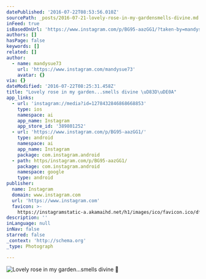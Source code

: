 ```yaml
---
datePublished: '2016-07-22T08:53:56.010Z'
sourcePath: _posts/2016-07-21-lovely-rose-in-my-gardensmells-divine.md
inFeed: true
isBasedOnUrl: 'https://www.instagram.com/p/BG95-aazGG1/?taken-by=mandysue73'
authors: []
hasPage: false
keywords: []
related: []
author:
  - name: mandysue73
    url: 'https://www.instagram.com/mandysue73'
    avatar: {}
via: {}
dateModified: '2016-07-22T08:25:31.458Z'
title: "Lovely rose in my garden...smells divine \uD83D\uDE0A"
app_links:
  - url: 'instagram://media?id=1278432846868668853'
    type: ios
    namespace: ai
    app_name: Instagram
    app_store_id: '389801252'
  - url: 'https://www.instagram.com/p/BG95-aazGG1/'
    type: android
    namespace: ai
    app_name: Instagram
    package: com.instagram.android
  - path: https/instagram.com/p/BG95-aazGG1/
    package: com.instagram.android
    namespace: google
    type: android
publisher:
  name: Instagram
  domain: www.instagram.com
  url: 'https://www.instagram.com'
  favicon: >-
    https://instagramstatic-a.akamaihd.net/h1/images/ico/favicon.ico/dfa85bb1fd63.ico
description: ''
inLanguage: null
inNav: false
starred: false
_context: 'http://schema.org'
_type: Photograph

---
```

![Lovely rose in my garden...smells divine ](https://imgflo.herokuapp.com/graph/vahj1ThiexotieMo/23926f2b392d831f3b6c70ad32442a1c/noop.jpg?input=https%3A%2F%2Fscontent.cdninstagram.com%2Ft51.2885-15%2Fs640x640%2Fsh0.08%2Fe35%2F13525374_1723970624521225_1004910799_n.jpg%3Fig_cache_key%3DMTI3ODQzMjg0Njg2ODY2ODg1Mw%253D%253D.2)